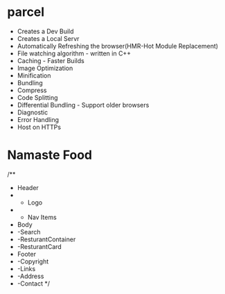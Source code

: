 # parcel

- Creates a Dev Build
- Creates a Local Servr
- Automatically Refreshing the browser(HMR-Hot Module Replacement)
- File watching algorithm - written in C++
- Caching - Faster Builds
- Image Optimization
- Minification
- Bundling
- Compress
- Code Splitting
- Differential Bundling - Support older browsers
- Diagnostic
- Error Handling
- Host on HTTPs

# Namaste Food

/\*\*

- Header
- - Logo
- - Nav Items
- Body
- -Search
- -ResturantContainer
- -ResturantCard
- Footer
- -Copyright
- -Links
- -Address
- -Contact
  \*/
